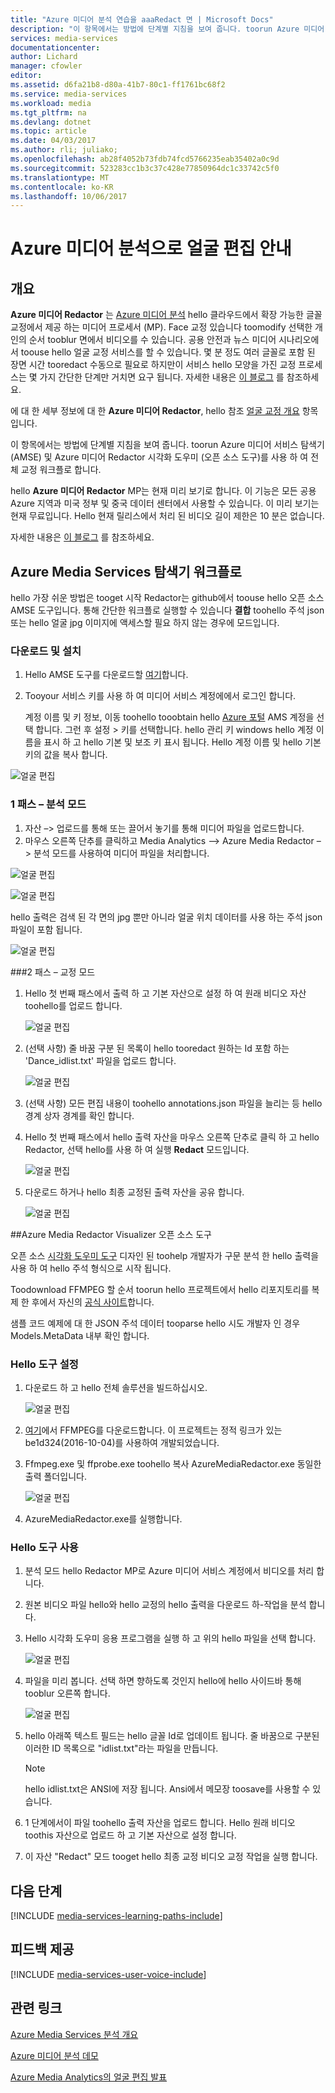 ```yaml
---
title: "Azure 미디어 분석 연습을 aaaRedact 면 | Microsoft Docs"
description: "이 항목에서는 방법에 단계별 지침을 보여 줍니다. toorun Azure 미디어 서비스 탐색기 (AMSE) 및 Azure 미디어 Redactor 시각화 도우미 (오픈 소스 도구)를 사용 하 여 전체 교정 워크플로 합니다."
services: media-services
documentationcenter: 
author: Lichard
manager: cfowler
editor: 
ms.assetid: d6fa21b8-d80a-41b7-80c1-ff1761bc68f2
ms.service: media-services
ms.workload: media
ms.tgt_pltfrm: na
ms.devlang: dotnet
ms.topic: article
ms.date: 04/03/2017
ms.author: rli; juliako;
ms.openlocfilehash: ab28f4052b73fdb74fcd5766235eab35402a0c9d
ms.sourcegitcommit: 523283cc1b3c37c428e77850964dc1c33742c5f0
ms.translationtype: MT
ms.contentlocale: ko-KR
ms.lasthandoff: 10/06/2017
---
```

# <a name="redact-faces-with-azure-media-analytics-walkthrough"></a>Azure 미디어 분석으로 얼굴 편집 안내

## <a name="overview"></a>개요

**Azure 미디어 Redactor** 는 [Azure 미디어 분석](media-services-analytics-overview.md) hello 클라우드에서 확장 가능한 글꼴 교정에서 제공 하는 미디어 프로세서 (MP). Face 교정 있습니다 toomodify 선택한 개인의 순서 tooblur 면에서 비디오를 수 있습니다. 공용 안전과 뉴스 미디어 시나리오에서 toouse hello 얼굴 교정 서비스를 할 수 있습니다. 몇 분 정도 여러 글꼴로 포함 된 장면 시간 tooredact 수동으로 필요로 하지만이 서비스 hello 모양을 가진 교정 프로세스는 몇 가지 간단한 단계만 거치면 요구 됩니다. 자세한 내용은 [이 블로그](https://azure.microsoft.com/blog/azure-media-redactor/) 를 참조하세요.

에 대 한 세부 정보에 대 한 **Azure 미디어 Redactor**, hello 참조 [얼굴 교정 개요](media-services-face-redaction.md) 항목입니다.

이 항목에서는 방법에 단계별 지침을 보여 줍니다. toorun Azure 미디어 서비스 탐색기 (AMSE) 및 Azure 미디어 Redactor 시각화 도우미 (오픈 소스 도구)를 사용 하 여 전체 교정 워크플로 합니다.

hello **Azure 미디어 Redactor** MP는 현재 미리 보기로 합니다. 이 기능은 모든 공용 Azure 지역과 미국 정부 및 중국 데이터 센터에서 사용할 수 있습니다. 이 미리 보기는 현재 무료입니다. Hello 현재 릴리스에서 처리 된 비디오 길이 제한은 10 분은 없습니다.

자세한 내용은 [이 블로그](https://azure.microsoft.com/en-us/blog/redaction-preview-available-globally) 를 참조하세요.

## <a name="azure-media-services-explorer-workflow"></a>Azure Media Services 탐색기 워크플로

hello 가장 쉬운 방법은 tooget 시작 Redactor는 github에서 toouse hello 오픈 소스 AMSE 도구입니다. 통해 간단한 워크플로 실행할 수 있습니다 **결합** toohello 주석 json 또는 hello 얼굴 jpg 이미지에 액세스할 필요 하지 않는 경우에 모드입니다.

### <a name="download-and-setup"></a>다운로드 및 설치

1. Hello AMSE 도구를 다운로드할 [여기](https://github.com/Azure/Azure-Media-Services-Explorer)합니다.
1. Tooyour 서비스 키를 사용 하 여 미디어 서비스 계정에에서 로그인 합니다.

    계정 이름 및 키 정보, 이동 toohello tooobtain hello [Azure 포털](https://portal.azure.com/) AMS 계정을 선택 합니다. 그런 후 설정 > 키를 선택합니다. hello 관리 키 windows hello 계정 이름을 표시 하 고 hello 기본 및 보조 키 표시 됩니다. Hello 계정 이름 및 hello 기본 키의 값을 복사 합니다.

![얼굴 편집](./media/media-services-redactor-walkthrough/media-services-redactor-walkthrough001.png)

### <a name="first-pass--analyze-mode"></a>1 패스 – 분석 모드

1. 자산 –> 업로드를 통해 또는 끌어서 놓기를 통해 미디어 파일을 업로드합니다. 
1. 마우스 오른쪽 단추를 클릭하고 Media Analytics –> Azure Media Redactor –> 분석 모드를 사용하여 미디어 파일을 처리합니다. 


![얼굴 편집](./media/media-services-redactor-walkthrough/media-services-redactor-walkthrough002.png)

![얼굴 편집](./media/media-services-redactor-walkthrough/media-services-redactor-walkthrough003.png)

hello 출력은 검색 된 각 면의 jpg 뿐만 아니라 얼굴 위치 데이터를 사용 하는 주석 json 파일이 포함 됩니다. 

![얼굴 편집](./media/media-services-redactor-walkthrough/media-services-redactor-walkthrough004.png)

###<a name="second-pass--redact-mode"></a>2 패스 – 교정 모드

1. Hello 첫 번째 패스에서 출력 하 고 기본 자산으로 설정 하 여 원래 비디오 자산 toohello를 업로드 합니다. 

    ![얼굴 편집](./media/media-services-redactor-walkthrough/media-services-redactor-walkthrough005.png)

2. (선택 사항) 줄 바꿈 구분 된 목록이 hello tooredact 원하는 Id 포함 하는 'Dance_idlist.txt' 파일을 업로드 합니다. 

    ![얼굴 편집](./media/media-services-redactor-walkthrough/media-services-redactor-walkthrough006.png)

3. (선택 사항) 모든 편집 내용이 toohello annotations.json 파일을 늘리는 등 hello 경계 상자 경계를 확인 합니다. 
4. Hello 첫 번째 패스에서 hello 출력 자산을 마우스 오른쪽 단추로 클릭 하 고 hello Redactor, 선택 hello를 사용 하 여 실행 **Redact** 모드입니다. 

    ![얼굴 편집](./media/media-services-redactor-walkthrough/media-services-redactor-walkthrough007.png)

5. 다운로드 하거나 hello 최종 교정된 출력 자산을 공유 합니다. 

    ![얼굴 편집](./media/media-services-redactor-walkthrough/media-services-redactor-walkthrough008.png)

##<a name="azure-media-redactor-visualizer-open-source-tool"></a>Azure Media Redactor Visualizer 오픈 소스 도구

오픈 소스 [시각화 도우미 도구](https://github.com/Microsoft/azure-media-redactor-visualizer) 디자인 된 toohelp 개발자가 구문 분석 한 hello 출력을 사용 하 여 hello 주석 형식으로 시작 됩니다.

Toodownload FFMPEG 할 순서 toorun hello 프로젝트에서 hello 리포지토리를 복제 한 후에서 자신의 [공식 사이트](https://ffmpeg.org/download.html)합니다.

샘플 코드 예제에 대 한 JSON 주석 데이터 tooparse hello 시도 개발자 인 경우 Models.MetaData 내부 확인 합니다.

### <a name="set-up-hello-tool"></a>Hello 도구 설정

1.  다운로드 하 고 hello 전체 솔루션을 빌드하십시오. 

    ![얼굴 편집](./media/media-services-redactor-walkthrough/media-services-redactor-walkthrough009.png)

2.  [여기](https://ffmpeg.org/download.html)에서 FFMPEG를 다운로드합니다. 이 프로젝트는 정적 링크가 있는 be1d324(2016-10-04)를 사용하여 개발되었습니다. 
3.  Ffmpeg.exe 및 ffprobe.exe toohello 복사 AzureMediaRedactor.exe 동일한 출력 폴더입니다. 

    ![얼굴 편집](./media/media-services-redactor-walkthrough/media-services-redactor-walkthrough010.png)

4. AzureMediaRedactor.exe를 실행합니다. 

### <a name="use-hello-tool"></a>Hello 도구 사용

1. 분석 모드 hello Redactor MP로 Azure 미디어 서비스 계정에서 비디오를 처리 합니다. 
2. 원본 비디오 파일 hello와 hello 교정의 hello 출력을 다운로드 하-작업을 분석 합니다. 
3. Hello 시각화 도우미 응용 프로그램을 실행 하 고 위의 hello 파일을 선택 합니다. 

    ![얼굴 편집](./media/media-services-redactor-walkthrough/media-services-redactor-walkthrough011.png)

4. 파일을 미리 봅니다. 선택 하면 향하도록 것인지 hello에 hello 사이드바 통해 tooblur 오른쪽 합니다. 
    
    ![얼굴 편집](./media/media-services-redactor-walkthrough/media-services-redactor-walkthrough012.png)

5.  hello 아래쪽 텍스트 필드는 hello 글꼴 Id로 업데이트 됩니다. 줄 바꿈으로 구분된 이러한 ID 목록으로 "idlist.txt"라는 파일을 만듭니다. 

    >[!NOTE]
    > hello idlist.txt은 ANSI에 저장 됩니다. Ansi에서 메모장 toosave를 사용할 수 있습니다.
    
6.  1 단계에서이 파일 toohello 출력 자산을 업로드 합니다. Hello 원래 비디오 toothis 자산으로 업로드 하 고 기본 자산으로 설정 합니다. 
7.  이 자산 "Redact" 모드 tooget hello 최종 교정 비디오 교정 작업을 실행 합니다. 

## <a name="next-steps"></a>다음 단계 

[!INCLUDE [media-services-learning-paths-include](../../includes/media-services-learning-paths-include.md)]

## <a name="provide-feedback"></a>피드백 제공
[!INCLUDE [media-services-user-voice-include](../../includes/media-services-user-voice-include.md)]

## <a name="related-links"></a>관련 링크
[Azure Media Services 분석 개요](media-services-analytics-overview.md)

[Azure 미디어 분석 데모](http://azuremedialabs.azurewebsites.net/demos/Analytics.html)

[Azure Media Analytics의 얼굴 편집 발표](https://azure.microsoft.com/blog/azure-media-redactor/)
